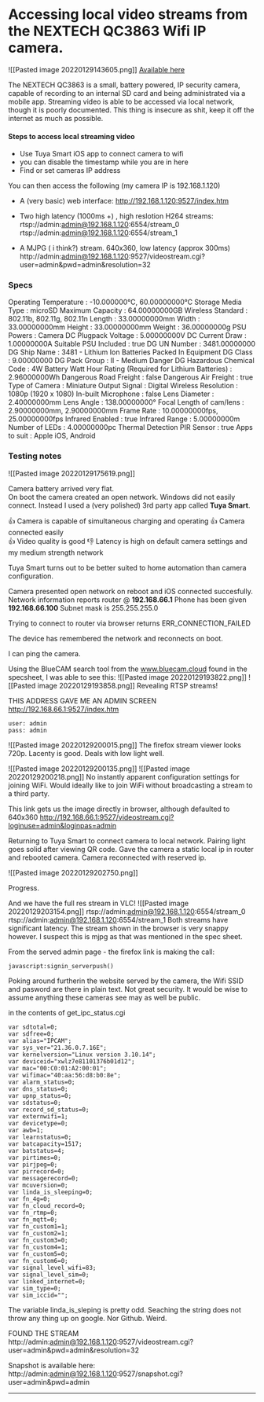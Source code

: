 # Accessing local video streams from the NEXTECH QC3863 Wifi IP camera.


![[Pasted image 20220129143605.png]]
[Available here](https://www.jaycar.com.au/miniature-1080p-wifi-ip-camera-with-rechargeable-battery-and-ir-leds-for-night-vision/p/QC3863)

The NEXTECH QC3863 is a small, battery powered, IP security camera, capable of recording to an internal SD card and being administrated via a mobile app.  Streaming video is able to be accessed via local network, though it is poorly documented.  This thing is insecure as shit,  keep it off the internet as much as possible.

#### Steps to access local streaming video
- Use Tuya Smart iOS app to connect camera to wifi
- you can disable the timestamp while you are in here
- Find or set cameras IP address

You can then access the following (my camera IP is 192.168.1.120)

- A (very basic) web interface:
http://192.168.1.120:9527/index.htm

- Two high latency (1000ms +) , high reslotion H264 streams:
rtsp://admin:admin@192.168.1.120:6554/stream_0
rtsp://admin:admin@192.168.1.120:6554/stream_1

- A MJPG ( i think?) stream.  640x360, low latency (approx 300ms)
http://admin:admin@192.168.1.120:9527/videostream.cgi?user=admin&pwd=admin&resolution=32



### Specs
Operating Temperature : -10.000000°C, 60.00000000°C
Storage Media Type : microSD
Maximum Capacity : 64.00000000GB
Wireless Standard : 802.11b, 802.11g, 802.11n
Length : 33.00000000mm
Width : 33.00000000mm
Height : 33.00000000mm
Weight : 36.00000000g
PSU Powers : Camera
DC Plugpack Voltage : 5.00000000V
DC Current Draw : 1.00000000A
Suitable PSU Included : true
DG UN Number : 3481.00000000
DG Ship Name : 3481 - Lithium Ion Batteries Packed In Equipment
DG Class : 9.00000000
DG Pack Group : II - Medium Danger
DG Hazardous Chemical Code : 4W
Battery Watt Hour Rating (Required for Lithium Batteries) : 2.96000000Wh
Dangerous Road Freight : false
Dangerous Air Freight : true
Type of Camera : Miniature
Output Signal : Digital Wireless
Resolution : 1080p (1920 x 1080)
In-built Microphone : false
Lens Diameter : 2.40000000mm
Lens Angle : 138.00000000°
Focal Length of cam/lens : 2.90000000mm, 2.90000000mm
Frame Rate : 10.00000000fps, 25.00000000fps
Infrared Enabled : true
Infrared Range : 5.00000000m
Number of LEDs : 4.00000000pc
Thermal Detection PIR Sensor : true
Apps to suit : Apple iOS, Android


### Testing notes

![[Pasted image 20220129175619.png]]

Camera battery arrived very flat.  
On boot the camera created an open network.  Windows did not easily connect.  Instead I used a (very polished) 3rd party app called **Tuya Smart**.

👍 Camera is capable of simultaneous charging and operating
👍 Camera connected easily  
👍 Video quality is good
👎 Latency is high on default camera settings and  my medium strength network

Tuya Smart turns out to be better suited to home automation than camera configuration.

Camera presented open network on reboot and iOS connected succesfully.
Network information reports router @ **192.168.66.1**
Phone has been given  **192.168.66.100**
Subnet mask is 255.255.255.0

Trying to connect to router via browser returns ERR_CONNECTION_FAILED 

The device has remembered the network and reconnects on boot.

I can ping the camera.

Using the BlueCAM search tool from the www.bluecam.cloud found in the specsheet, I was able to see this:
![[Pasted image 20220129193822.png]] ![[Pasted image 20220129193858.png]]
Revealing RTSP streams!

THIS ADDRESS GAVE ME AN ADMIN SCREEN
http://192.168.66.1:9527/index.htm

```
user: admin
pass: admin
```

![[Pasted image 20220129200015.png]]
The firefox stream viewer looks 720p.  Lacenty is good.  Deals with low light well.

![[Pasted image 20220129200135.png]]
![[Pasted image 20220129200218.png]]
No instantly apparent configuration settings for joining WiFi.
Would ideally like to join WiFi without broadcasting a stream to a third party.

This link gets us the image directly in browser, although defaulted to 640x360
http://192.168.66.1:9527/videostream.cgi?loginuse=admin&loginpas=admin

Returning to Tuya Smart to connect camera to local network.
Pairing light goes solid after viewing QR code.
Gave the camera a static local ip in router and rebooted camera.
Camera reconnected with reserved ip.

![[Pasted image 20220129202750.png]]

Progress.

And we have the full res stream in VLC!
![[Pasted image 20220129203154.png]]
rtsp://admin:admin@192.168.1.120:6554/stream_0
rtsp://admin:admin@192.168.1.120:6554/stream_1
Both streams have significant latency.  The stream shown in the browser is very snappy however.  I suspect this is mjpg as that was mentioned in the spec sheet.

From the served admin page - the firefox link is making the call:
```
javascript:signin_serverpush()
```

Poking around furtherin the website served by the camera, the Wifi SSID and pasword are there in plain text.  Not great security.  It would be wise to assume anything these cameras see may as well be public.  

in the contents of get_ipc_status.cgi
```
var sdtotal=0;
var sdfree=0;
var alias="IPCAM";
var sys_ver="21.36.0.7.16E";
var kernelversion="Linux version 3.10.14";
var deviceid="xwlz7e81101376b01d12";
var mac="00:C0:01:A2:00:01";
var wifimac="40:aa:56:d8:b0:8e";
var alarm_status=0;
var dns_status=0;
var upnp_status=0;
var sdstatus=0;
var record_sd_status=0;
var externwifi=1;
var devicetype=0;
var awb=1;
var learnstatus=0;
var batcapacity=1517;
var batstatus=4;
var pirtimes=0;
var pirjpeg=0;
var pirrecord=0;
var messagerecord=0;
var mcuversion=0;
var linda_is_sleeping=0;
var fn_4g=0;
var fn_cloud_record=0;
var fn_rtmp=0;
var fn_mqtt=0;
var fn_custom1=1;
var fn_custom2=1;
var fn_custom3=0;
var fn_custom4=1;
var fn_custom5=0;
var fn_custom6=0;
var signal_level_wifi=83;
var signal_level_sim=0;
var linked_internet=0;
var sim_type=0;
var sim_iccid="";
```
The variable linda_is_sleping is pretty odd.  Seaching the string does not throw any thing up on google.  Nor Github.  Weird. 


FOUND THE STREAM
http://admin:admin@192.168.1.120:9527/videostream.cgi?user=admin&pwd=admin&resolution=32

Snapshot is available here:
http://admin:admin@192.168.1.120:9527/snapshot.cgi?user=admin&pwd=admin

---

